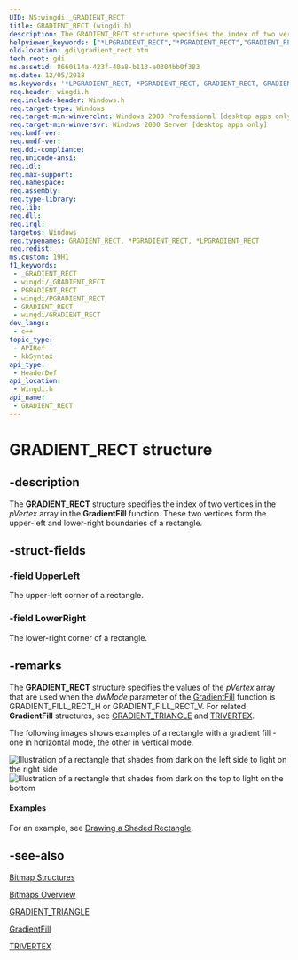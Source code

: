 ```yaml
---
UID: NS:wingdi._GRADIENT_RECT
title: GRADIENT_RECT (wingdi.h)
description: The GRADIENT_RECT structure specifies the index of two vertices in the pVertex array in the GradientFill function. These two vertices form the upper-left and lower-right boundaries of a rectangle.
helpviewer_keywords: ["*LPGRADIENT_RECT","*PGRADIENT_RECT","GRADIENT_RECT","GRADIENT_RECT structure [Windows GDI]","PGRADIENT_RECT","PGRADIENT_RECT structure pointer [Windows GDI]","_win32_GRADIENT_RECT_str","gdi.gradient_rect","wingdi/GRADIENT_RECT","wingdi/PGRADIENT_RECT"]
old-location: gdi\gradient_rect.htm
tech.root: gdi
ms.assetid: 8660114a-423f-40a8-b113-e0304bb0f383
ms.date: 12/05/2018
ms.keywords: '*LPGRADIENT_RECT, *PGRADIENT_RECT, GRADIENT_RECT, GRADIENT_RECT structure [Windows GDI], PGRADIENT_RECT, PGRADIENT_RECT structure pointer [Windows GDI], _win32_GRADIENT_RECT_str, gdi.gradient_rect, wingdi/GRADIENT_RECT, wingdi/PGRADIENT_RECT'
req.header: wingdi.h
req.include-header: Windows.h
req.target-type: Windows
req.target-min-winverclnt: Windows 2000 Professional [desktop apps only]
req.target-min-winversvr: Windows 2000 Server [desktop apps only]
req.kmdf-ver: 
req.umdf-ver: 
req.ddi-compliance: 
req.unicode-ansi: 
req.idl: 
req.max-support: 
req.namespace: 
req.assembly: 
req.type-library: 
req.lib: 
req.dll: 
req.irql: 
targetos: Windows
req.typenames: GRADIENT_RECT, *PGRADIENT_RECT, *LPGRADIENT_RECT
req.redist: 
ms.custom: 19H1
f1_keywords:
 - _GRADIENT_RECT
 - wingdi/_GRADIENT_RECT
 - PGRADIENT_RECT
 - wingdi/PGRADIENT_RECT
 - GRADIENT_RECT
 - wingdi/GRADIENT_RECT
dev_langs:
 - c++
topic_type:
 - APIRef
 - kbSyntax
api_type:
 - HeaderDef
api_location:
 - Wingdi.h
api_name:
 - GRADIENT_RECT
---
```


# GRADIENT_RECT structure


## -description

The <b>GRADIENT_RECT</b> structure specifies the index of two vertices in the <i>pVertex</i> array in the <b>GradientFill</b> function. These two vertices form the upper-left and lower-right boundaries of a rectangle.

## -struct-fields

### -field UpperLeft

The upper-left corner of a rectangle.

### -field LowerRight

The lower-right corner of a rectangle.

## -remarks

The <b>GRADIENT_RECT</b> structure specifies the values of the <i>pVertex</i> array that are used when the <i>dwMode</i> parameter of the <a href="https://docs.microsoft.com/windows/desktop/api/wingdi/nf-wingdi-gradientfill">GradientFill</a> function is GRADIENT_FILL_RECT_H or GRADIENT_FILL_RECT_V. For related <b>GradientFill</b> structures, see <a href="https://docs.microsoft.com/windows/desktop/api/wingdi/ns-wingdi-gradient_triangle">GRADIENT_TRIANGLE</a> and <a href="https://docs.microsoft.com/windows/desktop/api/wingdi/ns-wingdi-trivertex">TRIVERTEX</a>.

The following images shows examples of a rectangle with a gradient fill - one in horizontal mode, the other in vertical mode.

<img alt="Illustration of a rectangle that shades from dark on the left side to light on the right side" border="0" src="images/GradientFillRectangle.png"/>
<img alt="Illustration of a rectangle that shades from dark on the top to light on the bottom" border="0" src="images/GradientFillRectangle2.png"/>

#### Examples

For an example, see <a href="https://docs.microsoft.com/windows/desktop/gdi/drawing-a-shaded-rectangle">Drawing a Shaded Rectangle</a>.

<div class="code"></div>

## -see-also

<a href="https://docs.microsoft.com/windows/desktop/gdi/bitmap-structures">Bitmap Structures</a>



<a href="https://docs.microsoft.com/windows/desktop/gdi/bitmaps">Bitmaps Overview</a>



<a href="https://docs.microsoft.com/windows/desktop/api/wingdi/ns-wingdi-gradient_triangle">GRADIENT_TRIANGLE</a>



<a href="https://docs.microsoft.com/windows/desktop/api/wingdi/nf-wingdi-gradientfill">GradientFill</a>



<a href="https://docs.microsoft.com/windows/desktop/api/wingdi/ns-wingdi-trivertex">TRIVERTEX</a>

